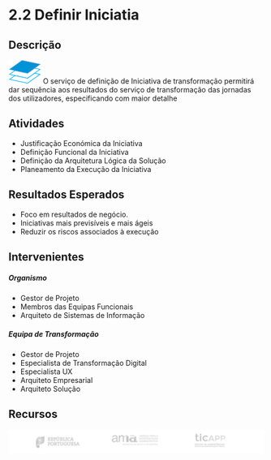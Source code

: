 # 2.2 Definir Iniciatia

## Descrição
![definir iniciativa](images/definiir_iniciativa.png)
O serviço de definição de Iniciativa de transformação permitirá dar sequência aos resultados do serviço de transformação das jornadas dos utilizadores, especificando com maior detalhe 

## Atividades
* Justificação Económica da Iniciativa
* Definição Funcional da Iniciativa
* Definição da Arquitetura Lógica da Solução
* Planeamento da Execução da Iniciativa


## Resultados Esperados
* Foco em resultados de negócio.
* Iniciativas mais previsíveis e mais ágeis
* Reduzir os riscos associados à execução



## Intervenientes
##### Organismo
* Gestor de Projeto
* Membros das Equipas Funcionais
* Arquiteto de Sistemas de Informação



##### Equipa de Transformação
* Gestor de Projeto
* Especialista de Transformação Digital
* Especialista UX
* Arquiteto Empresarial
* Arquiteto Solução


## Recursos

![rodape](images/rodape.png)